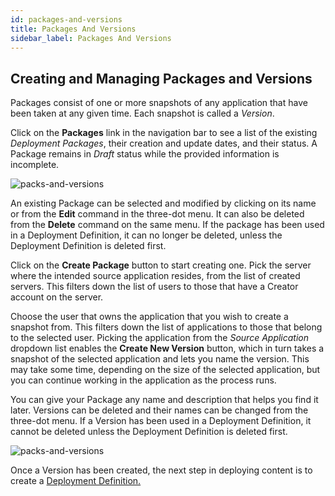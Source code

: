 ```yaml
---
id: packages-and-versions
title: Packages And Versions
sidebar_label: Packages And Versions
---
```


<div style={{textAlign: "justify"}}>

## Creating and Managing Packages and Versions
Packages consist of one or more snapshots of any application that have been taken at any given time. Each snapshot is called a *Version*.

Click on the **Packages** link in the navigation bar to see a list of the existing *Deployment Packages*, their creation and update dates, and their status. A Package remains in *Draft* status while the provided information is incomplete.

![packs-and-versions](https://s3.amazonaws.com/cdn.qrvey.com/documentation_assets/partner-portal/admin/content-deployment/packages-and-versions/packs-and-versions_1.png#thumbnail) 

An existing Package can be selected and modified by clicking on its name or from the **Edit** command in the three-dot menu. It can also be deleted from the **Delete** command on the same menu. If the package has been used in a Deployment Definition, it can no longer be deleted, unless the Deployment Definition is deleted first.
 
Click on the **Create Package** button to start creating one. Pick the server where the intended source application resides, from the list of created servers. This filters down the list of users to those that have a Creator account on the server. 

Choose the user that owns the application that you wish to create a snapshot from. This filters down the list of applications to those that belong to the selected user.
Picking the application from the *Source Application* dropdown list enables the **Create New Version** button, which in turn takes a snapshot of the selected application and lets you name the version. This may take some time, depending on the size of the selected application, but you can continue working in the application as the process runs.

You can give your Package any name and description that helps you find it later. Versions can be deleted and their names can be changed from the three-dot menu. If a Version has been used in a Deployment Definition, it cannot be deleted unless the Deployment Definition is deleted first.

![packs-and-versions](https://s3.amazonaws.com/cdn.qrvey.com/documentation_assets/partner-portal/admin/content-deployment/packages-and-versions/packs-and-versions_2.png#thumbnail)  

Once a Version has been created, the next step in deploying content is to create a <a href="/docs/admin/content-deployment/deployment-definition" />Deployment Definition.


</div>